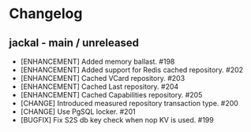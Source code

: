 # Changelog

## jackal - main / unreleased

* [ENHANCEMENT] Added memory ballast. #198
* [ENHANCEMENT] Added support for Redis cached repository. #202
* [ENHANCEMENT] Cached VCard repository. #203
* [ENHANCEMENT] Cached Last repository. #204
* [ENHANCEMENT] Cached Capabilities repository. #205
* [CHANGE] Introduced measured repository transaction type. #200
* [CHANGE] Use PgSQL locker. #201
* [BUGFIX] Fix S2S db key check when nop KV is used. #199
